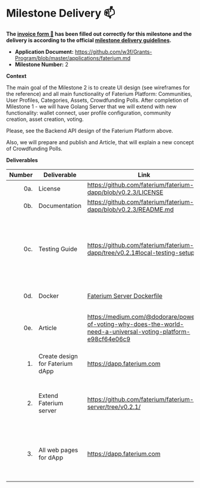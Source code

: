 # Milestone Delivery :mailbox:

**The [invoice form :pencil:](https://docs.google.com/forms/d/e/1FAIpQLSfmNYaoCgrxyhzgoKQ0ynQvnNRoTmgApz9NrMp-hd8mhIiO0A/viewform) has been filled out correctly for this milestone and the delivery is according to the official [milestone delivery guidelines](https://github.com/w3f/Grants-Program/blob/master/docs/milestone-deliverables-guidelines.md).**

* **Application Document:** https://github.com/w3f/Grants-Program/blob/master/applications/faterium.md
* **Milestone Number:** 2

**Context**

The main goal of the Milestone 2 is to create UI design (see wireframes for the reference) and all main functionality of Faterium Platform: Communities, User Profiles, Categories, Assets, Crowdfunding Polls. After completion of Milestone 1 - we will have Golang Server that we will extend with new functionality: wallet connect, user profile configuration, community creation, asset creation, voting.

Please, see the Backend API design of the Faterium Platform above.

Also, we will prepare and publish and Article, that will explain a new concept of Crowdfunding Polls.

**Deliverables**

| Number | Deliverable | Link | Notes |
| -----: | ----------- | ------------- | ------------- |
| 0a. | License | https://github.com/faterium/faterium-dapp/blob/v0.2.3/LICENSE | Apache License 2.0 |
| 0b. | Documentation | https://github.com/faterium/faterium-dapp/blob/v0.2.3/README.md | [faterium-dapp/README](https://github.com/faterium/faterium-dapp/blob/v0.2.3/README.md) |
| 0c. | Testing Guide | https://github.com/faterium/faterium-dapp/tree/v0.2.1#local-testing-setup | Documentation on how to run PlayWright E2E tests for Faterium dApp (we implemented E2E tests for UI as it's makes sense more than Unit). And added [docker-compose file](https://github.com/faterium/faterium-dapp/blob/v0.2.3/docker-compose.yml) for better testing experience. |
| 0d. | Docker | [Faterium Server Dockerfile](https://github.com/faterium/faterium-server/blob/v0.2.3/Dockerfile) | Dockerfiles for [server](https://github.com/faterium/faterium-server/blob/v0.2.3/Dockerfile) and [docker-compose for web tests](https://github.com/faterium/faterium-dapp/blob/v0.2.3/docker-compose.yml). |
| 0e. | Article | https://medium.com/@dodorare/power-of-voting-why-does-the-world-need-a-universal-voting-platform-e98cf64e06c9 | We wrote an article that explains Faterium goals, Crowdfunding Polls, and future plans. [Published on Medium](https://medium.com/@dodorare/power-of-voting-why-does-the-world-need-a-universal-voting-platform-e98cf64e06c9). |
| 1. | Create design for Faterium dApp | https://dapp.faterium.com | We designed minimalistic Faterium UI that already available on https://dapp.faterium.com. |
| 2. | Extend Faterium server | https://github.com/faterium/faterium-server/tree/v0.2.1/ | We updated server collections for new features like: Communities, User Profiles, Categories, Assets. |
| 3. | All web pages for dApp | https://dapp.faterium.com | [Communities](https://dapp.faterium.com/communities), [Open Community](https://dapp.faterium.com/communities/polkadot), [User Profiles](https://dapp.faterium.com/profiles/jonsnowfan), [Categories](https://dapp.faterium.com/categories), [Category creation](https://dapp.faterium.com/create/category), [Assets creation](https://dapp.faterium.com/create/asset), [Crowdfunding Polls](https://dapp.faterium.com/create/poll), [User Profile configuration](https://dapp.faterium.com/create/profile), [Community creation](https://dapp.faterium.com/create/community) |
